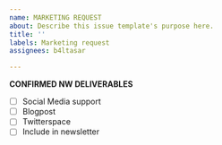 ```yaml
---
name: MARKETING REQUEST
about: Describe this issue template's purpose here.
title: ''
labels: Marketing request
assignees: b4ltasar

---
```


**CONFIRMED NW DELIVERABLES** 
- [ ] Social Media support
- [ ] Blogpost
- [ ] Twitterspace
- [ ] Include in newsletter

